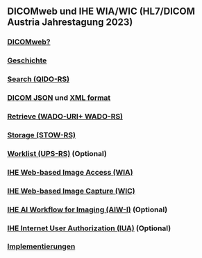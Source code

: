 ## DICOMweb und IHE WIA/WIC (HL7/DICOM Austria Jahrestagung 2023)

### [DICOMweb?](README.md)
### [Geschichte](README.md#history)
### [Search (QIDO-RS)](README.md#qido-rs)
### [DICOM JSON](README.md#dicom-json-format) und [XML format](README.md#dicom-xml-format)
### [Retrieve (WADO-URI](README.md#wado-uri)[+ WADO-RS)](README.md#wado-rs)
### [Storage (STOW-RS)](README.md#stow-rs)
### [Worklist (UPS-RS)](README.md#ups-rs) (Optional)
### [IHE Web-based Image Access (WIA)]()
### [IHE Web-based Image Capture (WIC)]()
### [IHE AI Workflow for Imaging (AIW-I)]() (Optional)
### [IHE Internet User Authorization (IUA)]() (Optional)
### [Implementierungen]()
